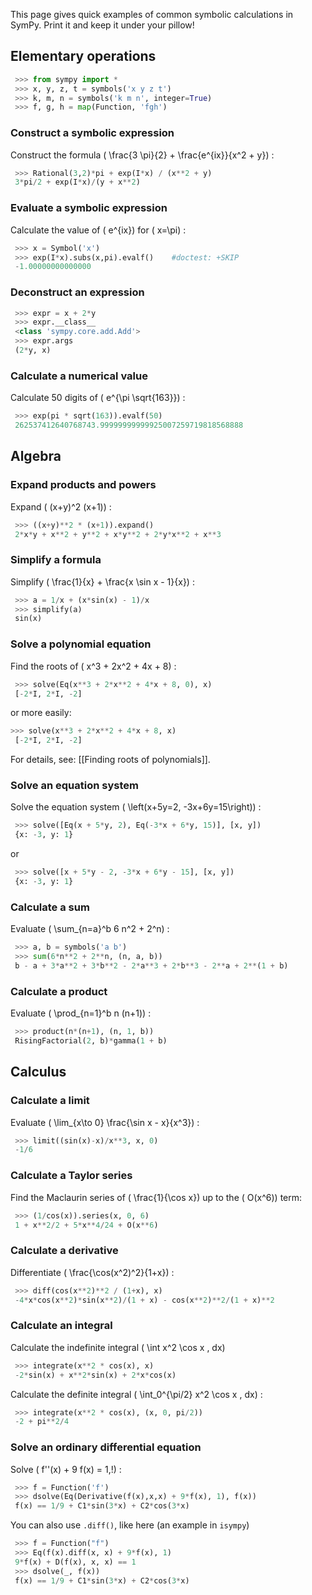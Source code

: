This page gives quick examples of common symbolic calculations in SymPy. Print it and keep it under your pillow!
<!-- wikitest release -->

## Elementary operations
```py
 >>> from sympy import *
 >>> x, y, z, t = symbols('x y z t')
 >>> k, m, n = symbols('k m n', integer=True)
 >>> f, g, h = map(Function, 'fgh')
```

### Construct a symbolic expression
Construct the formula \( \frac{3 \pi}{2} + \frac{e^{ix}}{x^2 + y}\) :
```py
 >>> Rational(3,2)*pi + exp(I*x) / (x**2 + y)
 3*pi/2 + exp(I*x)/(y + x**2)
```

### Evaluate a symbolic expression

Calculate the value of \( e^{ix}\)  for \( x=\pi\) :
```py
 >>> x = Symbol('x')
 >>> exp(I*x).subs(x,pi).evalf()    #doctest: +SKIP
 -1.00000000000000
```

### Deconstruct an expression
```py
 >>> expr = x + 2*y
 >>> expr.__class__
 <class 'sympy.core.add.Add'>
 >>> expr.args
 (2*y, x)
```

### Calculate a numerical value
Calculate 50 digits of \( e^{\pi \sqrt{163}}\) :
```py
 >>> exp(pi * sqrt(163)).evalf(50)
 262537412640768743.99999999999925007259719818568888
```

## Algebra
### Expand products and powers
Expand \( (x+y)^2 (x+1)\) :
```py
 >>> ((x+y)**2 * (x+1)).expand()
 2*x*y + x**2 + y**2 + x*y**2 + 2*y*x**2 + x**3
```

### Simplify a formula
Simplify \( \frac{1}{x} + \frac{x \sin x - 1}{x}\) :
```py
 >>> a = 1/x + (x*sin(x) - 1)/x
 >>> simplify(a)
 sin(x)
```

### Solve a polynomial equation
Find the roots of \( x^3 + 2x^2 + 4x + 8\) :
```py
 >>> solve(Eq(x**3 + 2*x**2 + 4*x + 8, 0), x)
 [-2*I, 2*I, -2]
```
or more easily:
```py
>>> solve(x**3 + 2*x**2 + 4*x + 8, x)
 [-2*I, 2*I, -2]
```

For details, see: [[Finding roots of polynomials]].

### Solve an equation system
Solve the equation system \( \left(x+5y=2, -3x+6y=15\right)\) :
```py
 >>> solve([Eq(x + 5*y, 2), Eq(-3*x + 6*y, 15)], [x, y])
 {x: -3, y: 1}
```
or
```py
 >>> solve([x + 5*y - 2, -3*x + 6*y - 15], [x, y])
 {x: -3, y: 1}
```

### Calculate a sum
Evaluate \( \sum_{n=a}^b 6 n^2 + 2^n\) :
```py
 >>> a, b = symbols('a b')
 >>> sum(6*n**2 + 2**n, (n, a, b))
 b - a + 3*a**2 + 3*b**2 - 2*a**3 + 2*b**3 - 2**a + 2**(1 + b)
```

### Calculate a product
Evaluate \( \prod_{n=1}^b n (n+1)\) :
```py
 >>> product(n*(n+1), (n, 1, b))
 RisingFactorial(2, b)*gamma(1 + b)
```

## Calculus
### Calculate a limit
Evaluate \( \lim_{x\to 0} \frac{\sin x - x}{x^3}\) :
```py
 >>> limit((sin(x)-x)/x**3, x, 0)
 -1/6
```

### Calculate a Taylor series
Find the Maclaurin series of \( \frac{1}{\cos x}\)  up to the \( O(x^6)\)  term:
```py
 >>> (1/cos(x)).series(x, 0, 6)
 1 + x**2/2 + 5*x**4/24 + O(x**6)
```

### Calculate a derivative
Differentiate \( \frac{\cos(x^2)^2}{1+x}\) :
```py
 >>> diff(cos(x**2)**2 / (1+x), x)
 -4*x*cos(x**2)*sin(x**2)/(1 + x) - cos(x**2)**2/(1 + x)**2
```

### Calculate an integral
Calculate the indefinite integral \( \int x^2 \cos x \, dx\)
```py
 >>> integrate(x**2 * cos(x), x)
 -2*sin(x) + x**2*sin(x) + 2*x*cos(x)
```

Calculate the definite integral \( \int_0^{\pi/2} x^2 \cos x \, dx\) :
```py
 >>> integrate(x**2 * cos(x), (x, 0, pi/2))
 -2 + pi**2/4
```

### Solve an ordinary differential equation
Solve \( f''(x) + 9 f(x) = 1\,\!\) :

```py
 >>> f = Function('f')
 >>> dsolve(Eq(Derivative(f(x),x,x) + 9*f(x), 1), f(x))
 f(x) == 1/9 + C1*sin(3*x) + C2*cos(3*x)
```

You can also use `.diff()`, like here (an example in `isympy`)

```py
 >>> f = Function("f")
 >>> Eq(f(x).diff(x, x) + 9*f(x), 1)
 9*f(x) + D(f(x), x, x) == 1
 >>> dsolve(_, f(x))
 f(x) == 1/9 + C1*sin(3*x) + C2*cos(3*x)
```